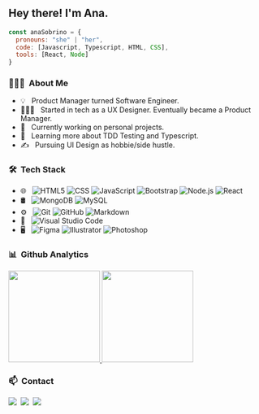 <h2> Hey there! I'm Ana.</h2>

```js
const anaSobrino = {
  pronouns: "she" | "her",
  code: [Javascript, Typescript, HTML, CSS],
  tools: [React, Node]
}
```

<h3> 👩🏽‍💻 &nbsp;About Me </h3>

- 💡 &nbsp; Product Manager turned Software Engineer.
- 👩🏽‍🎨 &nbsp; Started in tech as a UX Designer. Eventually became a Product Manager.
- 💼 &nbsp; Currently working on personal projects.
- 🌱 &nbsp; Learning more about TDD Testing and Typescript.
- ✍️ &nbsp; Pursuing UI Design as hobbie/side hustle.

<h3> 🛠 &nbsp;Tech Stack</h3>

- 🌐 &nbsp;
  ![HTML5](https://img.shields.io/badge/-HTML5-333333?style=flat&logo=HTML5)
  ![CSS](https://img.shields.io/badge/-CSS-333333?style=flat&logo=CSS3&logoColor=1572B6)
  ![JavaScript](https://img.shields.io/badge/-JavaScript-333333?style=flat&logo=javascript)
  ![Bootstrap](https://img.shields.io/badge/-Bootstrap-333333?style=flat&logo=bootstrap&logoColor=563D7C)
  ![Node.js](https://img.shields.io/badge/-Node.js-333333?style=flat&logo=node.js)
  ![React](https://img.shields.io/badge/-React-333333?style=flat&logo=react)
- 🛢 &nbsp;
  ![MongoDB](https://img.shields.io/badge/-MongoDB-333333?style=flat&logo=mongodb)
  ![MySQL](https://img.shields.io/badge/-MySQL-333333?style=flat&logo=mysql)
- ⚙️ &nbsp;
  ![Git](https://img.shields.io/badge/-Git-333333?style=flat&logo=git)
  ![GitHub](https://img.shields.io/badge/-GitHub-333333?style=flat&logo=github)
  ![Markdown](https://img.shields.io/badge/-Markdown-333333?style=flat&logo=markdown)
- 🔧 &nbsp;
  ![Visual Studio Code](https://img.shields.io/badge/-Visual%20Studio%20Code-333333?style=flat&logo=visual-studio-code&logoColor=007ACC)
- 🖥 &nbsp;
  ![Figma](https://img.shields.io/badge/-Figma-333333?style=flat&logo=figma)
  ![Illustrator](https://img.shields.io/badge/-Illustrator-333333?style=flat&logo=adobe-illustrator)
  ![Photoshop](https://img.shields.io/badge/-Photoshop-333333?style=flat&logo=adobe-photoshop)
  
<h3> 📊 &nbsp;Github Analytics</h3>

<p>
<a href="https://github.com/anasonu">
  <img height="180em" src="https://github-readme-stats-eight-theta.vercel.app/api?username=anasonu&show_icons=true&theme=algolia&include_all_commits=true&count_private=true"/>
  <img height="180em" src="https://github-readme-stats-eight-theta.vercel.app/api/top-langs/?username=anasonu&layout=compact&langs_count=8&theme=algolia"/>
</a>
</p>

<h3> 📫 &nbsp;Contact </h3>

<p>
<a href="https://anasonu.netlify.app/"><img src="https://img.shields.io/badge/-anasonu.com-3423A6?style=flat&logo=Google-Chrome&logoColor=white"/></a>&nbsp;
<a href="https://linkedin.com/in/anasonu"><img src="https://img.shields.io/badge/-Ana%20Sobrino-0077B5?style=flat&logo=Linkedin&logoColor=white"/></a>&nbsp;
<a href="mailto:asobrinonunez@gmail.com"><img src="https://img.shields.io/badge/-asobrinonunez@gmail.com-D14836?style=flat&logo=Gmail&logoColor=white"/></a>
</p>
